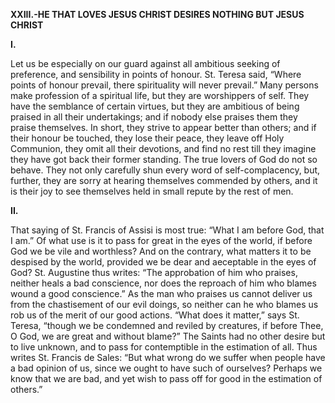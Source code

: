 
**XXIII.-HE THAT LOVES JESUS CHRIST DESIRES NOTHING BUT JESUS CHRIST**

**I.**

Let us be especially on our guard against all ambitious seeking of preference, and sensibility in points of honour. St. Teresa said, “Where points of honour prevail, there spirituality will never prevail.” Many persons make profession of a spiritual life, but they are worshippers of self. They have the semblance of certain virtues, but they are ambitious of being praised in all their undertakings; and if nobody else praises them they praise themselves. In short, they strive to appear better than others; and if their honour be touched, they lose their peace, they leave off Holy Communion, they omit all their devotions, and find no rest till they imagine they have got back their former standing. The true lovers of God do not so behave. They not only carefully shun every word of self-complacency, but, further, they are sorry at hearing themselves commended by others, and it is their joy to see themselves held in small repute by the rest of men.

**II.**

That saying of St. Francis of Assisi is most true: “What I am before God, that I am.” Of what use is it to pass for great in the eyes of the world, if before God we be vile and worthless? And on the contrary, what matters it to be despised by the world, provided we be dear and aeceptable in the eyes of God? St. Augustine thus writes: “The approbation of him who praises, neither heals a bad conscience, nor does the reproach of him who blames wound a good conscience.” As the man who praises us cannot deliver us from the chastisement of our evil doings, so neither can he who blames us rob us of the merit of our good actions. “What does it matter,” says St. Teresa, “though we be condemned and reviled by creatures, if before Thee, O God, we are great and without blame?” The Saints had no other desire but to live unknown, and to pass for contemptible in the estimation of all. Thus writes St. Francis de Sales: “But what wrong do we suffer when people have a bad opinion of us, since we ought to have such of ourselves? Perhaps we know that we are bad, and yet wish to pass off for good in the estimation of others.”


